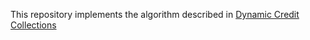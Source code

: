 This repository implements the algorithm described in [Dynamic Credit Collections](https://doi.org/10.1287/mnsc.2018.3070)
